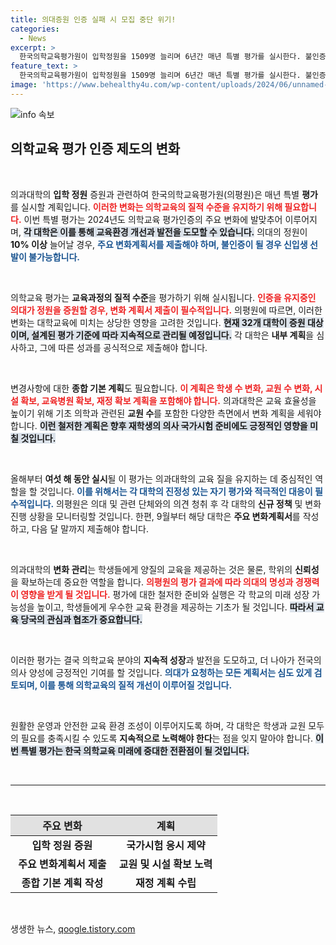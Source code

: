 ```yaml
---
title: 의대증원 인증 실패 시 모집 중단 위기!
categories:
  - News
excerpt: >
  한국의학교육평가원이 입학정원을 1509명 늘리며 6년간 매년 특별 평가를 실시한다. 불인증 시 신입생 선발 금지, 의대의 명성에도 큰 영향이 예상된다. 30일 설명회 이후 의대들은 종합 기본 계획을 제출해야 한다.
feature_text: >
  한국의학교육평가원이 입학정원을 1509명 늘리며 6년간 매년 특별 평가를 실시한다. 불인증 시 신입생 선발 금지, 의대의 명성에도 큰 영향이 예상된다. 30일 설명회 이후 의대들은 종합 기본 계획을 제출해야 한다.
image: 'https://www.behealthy4u.com/wp-content/uploads/2024/06/unnamed-file.png'
---
```


<p><img src="https://www.behealthy4u.com/wp-content/uploads/2024/06/unnamed-file.png" alt="info 속보" /></p>

<h2 data-ke-size="size26">의학교육 평가 인증 제도의 변화</h2>

<p data-ke-size="size16">&nbsp;</p>

<p>의과대학의 <b>입학 정원</b> 증원과 관련하여 한국의학교육평가원(의평원)은 매년 특별 <b>평가</b>를 실시할 계획입니다. <b><span style="color: #ee2323;">이러한 변화는 의학교육의 질적 수준을 유지하기 위해 필요합니다.</span></b> 이번 특별 평가는 2024년도 의학교육 평가인증의 주요 변화에 발맞추어 이루어지며, <b><span style="background-color: #21538527;">각 대학은 이를 통해 교육환경 개선과 발전을 도모할 수 있습니다.</span></b> 의대의 정원이 <b>10% 이상</b> 늘어날 경우, <b><span style="color: #1a5490;">주요 변화계획서를 제출해야 하며, 불인증이 될 경우 신입생 선발이 불가능합니다.</span></b></p>

<p data-ke-size="size16">&nbsp;</p>

<p>의학교육 평가는 <b>교육과정의 질적 수준</b>을 평가하기 위해 실시됩니다. <b><span style="color: #ee2323;">인증을 유지중인 의대가 정원을 증원할 경우, 변화 계획서 제출이 필수적입니다.</span></b> 의평원에 따르면, 이러한 변화는 대학교육에 미치는 상당한 영향을 고려한 것입니다. <b><span style="background-color: #21538527;">현재 32개 대학이 증원 대상이며, 설계된 평가 기준에 따라 지속적으로 관리될 예정입니다.</span></b> 각 대학은 <b>내부 계획</b>을 심사하고, 그에 따른 성과를 공식적으로 제출해야 합니다.</p>

<p data-ke-size="size16">&nbsp;</p>

<p>변경사항에 대한 <b>종합 기본 계획</b>도 필요합니다. <b><span style="color: #ee2323;">이 계획은 학생 수 변화, 교원 수 변화, 시설 확보, 교육병원 확보, 재정 확보 계획을 포함해야 합니다.</span></b> 의과대학은 교육 효율성을 높이기 위해 기초 의학과 관련된 <b>교원 수</b>를 포함한 다양한 측면에서 변화 계획을 세워야 합니다. <b><span style="background-color: #21538527;">이런 철저한 계획은 향후 재학생의 의사 국가시험 준비에도 긍정적인 영향을 미칠 것입니다.</span></b></p>

<p data-ke-size="size16">&nbsp;</p>

<p>올해부터 <b>여섯 해 동안 실시</b>될 이 평가는 의과대학의 교육 질을 유지하는 데 중심적인 역할을 할 것입니다. <b><span style="color: #1a5490;">이를 위해서는 각 대학의 진정성 있는 자기 평가와 적극적인 대응이 필수적입니다.</span></b> 의평원은 의대 및 관련 단체와의 의견 청취 후 각 대학의 <b>신규 정책</b> 및 변화 진행 상황을 모니터링할 것입니다. 한편, 9월부터 해당 대학은 <b>주요 변화계획서</b>를 작성하고, 다음 달 말까지 제출해야 합니다.</p>

<p data-ke-size="size16">&nbsp;</p>

<p>의과대학의 <b>변화 관리</b>는 학생들에게 양질의 교육을 제공하는 것은 물론, 학위의 <b>신뢰성</b>을 확보하는데 중요한 역할을 합니다. <b><span style="color: #ee2323;">의평원의 평가 결과에 따라 의대의 명성과 경쟁력이 영향을 받게 될 것입니다.</span></b> 평가에 대한 철저한 준비와 실행은 각 학교의 미래 성장 가능성을 높이고, 학생들에게 우수한 교육 환경을 제공하는 기초가 될 것입니다. <b><span style="background-color: #21538527;">따라서 교육 당국의 관심과 협조가 중요합니다.</span></b> </p>

<p data-ke-size="size16">&nbsp;</p>

<p>이러한 평가는 결국 의학교육 분야의 <b>지속적 성장</b>과 발전을 도모하고, 더 나아가 전국의 의사 양성에 긍정적인 기여를 할 것입니다. <b><span style="color: #1a5490;">의대가 요청하는 모든 계획서는 심도 있게 검토되며, 이를 통해 의학교육의 질적 개선이 이루어질 것입니다.</span></b> </p>

<p data-ke-size="size16">&nbsp;</p>

<p>원활한 운영과 안전한 교육 환경 조성이 이루어지도록 하며, 각 대학은 학생과 교원 모두의 필요를 충족시킬 수 있도록 <b>지속적으로 노력해야 한다</b>는 점을 잊지 말아야 합니다. <b><span style="background-color: #21538527;">이번 특별 평가는 한국 의학교육 미래에 중대한 전환점이 될 것입니다.</span></b> </p>

<p data-ke-size="size16">&nbsp;</p>

<hr>

<p data-ke-size="size16">&nbsp;</p>

<table style="width: 100%; border-collapse: collapse;">
    <thead>
        <tr>
            <th style="width: 50%; text-align: center; background-color: #e1e1e1;">주요 변화</th>
            <th style="width: 50%; text-align: center; background-color: #e1e1e1;">계획</th>
        </tr>
    </thead>
    <tbody>
        <tr>
            <td style="text-align: center; height: 17px;"><b>입학 정원 증원</b></td>
            <td style="text-align: center; height: 17px;"><b>국가시험 응시 제약</b></td>
        </tr>
        <tr>
            <td style="text-align: center; height: 17px;"><b>주요 변화계획서 제출</b></td>
            <td style="text-align: center; height: 17px;"><b>교원 및 시설 확보 노력</b></td>
        </tr>
        <tr>
            <td style="text-align: center; height: 17px;"><b>종합 기본 계획 작성</b></td>
            <td style="text-align: center; height: 17px;"><b>재정 계획 수립</b></td>
        </tr>
    </tbody>
</table>

<p data-ke-size="size16">&nbsp;</p>
생생한 뉴스, <a href="https://qoogle.tistory.com" rel="dofollow">qoogle.tistory.com</a>


